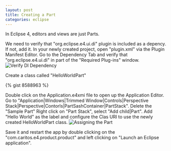 ```yaml
---
layout: post
title: Creating a Part
categories: eclipse
---
```


In Eclipse 4, editors and views are just Parts.

We need to verify that "org.eclipse.e4.ui.di" plugin is included as a depency.  If not, add it.  In your newly created project, open "plugin.xml" via the Plugin Manifest Editor.  Go to the Dependency Tab and verify that "org.eclipse.e4.ui.di" in part of the "Required Plug-ins" window.
![Verify DI Dependency](/img/creating-a-part-di-dependency.png)

Create a class called "HelloWorldPart"

{% gist 8588963 %}

Double click on the Application.e4xmi file to open up the Application Editor.
Go to "Application|Windows|Trimmed Window|Controls|Perspective Stack|Perspective|Contorls|PartSashContainer|PartStack".
Delete the "Sample Part" 
Right click on "Part Stack", select "Add child|Part".  Add "Hello World" as the label and configure the Clas URI to use the newly created HelloWorldPart class.
![Assigning the Part](/img/creating-a-part-di-application-config.png)

Save it and restart the app by double clicking on the "com.caritos.e4.product.product" and left clicking on "Launch an Eclipse application".
